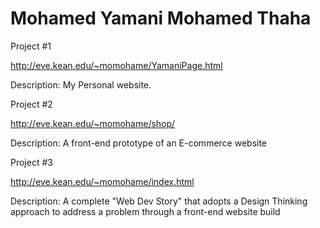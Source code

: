# Mohamed Yamani Mohamed Thaha

Project #1

 http://eve.kean.edu/~momohame/YamaniPage.html

 Description: My Personal website.

Project #2

 http://eve.kean.edu/~momohame/shop/
 
 Description: A front-end prototype of an E-commerce website
 
 Project #3
 
 http://eve.kean.edu/~momohame/index.html 
 
 Description: A complete "Web Dev Story" that adopts a Design Thinking approach to address a problem through a front-end website build
